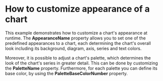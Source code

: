# How to customize appearance of a chart


<p>This example demonstrates how to customize a chart's appearance at runtime. The <strong>AppearanceName</strong> property allows you to set one of the predefined appearances to a chart, each determining the chart's overall look including its background, diagram, axis, series and text colors.</p><p>Moreover, it is possible to adjust a chart's palette, which determines the look of the chart's series in greater detail. This can be done by customizing the <strong>PaletteName</strong> property. Furthermore, for each palette you can define its base color, by using the <strong>PaletteBaseColorNumber</strong> property.</p>

<br/>


